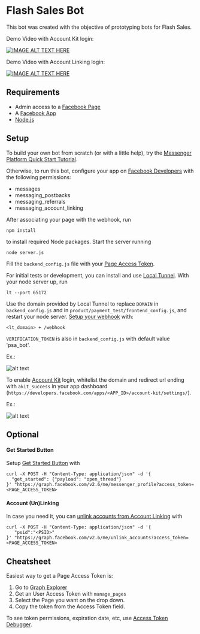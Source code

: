 # Flash Sales Bot

This bot was created with the objective of prototyping bots for Flash Sales.

Demo Video with Account Kit login:

[![IMAGE ALT TEXT HERE](http://img.youtube.com/vi/DfI0GzfXmqA/0.jpg)](https://youtu.be/DfI0GzfXmqA)

Demo Video with Account Linking login:

[![IMAGE ALT TEXT HERE](http://img.youtube.com/vi/l-hRnBsPLW8/0.jpg)](https://youtu.be/l-hRnBsPLW8)



## Requirements

  * Admin access to a [Facebook Page](https://www.facebook.com/bookmarks/pages)
  * A [Facebook App](http://developers.facebook.com/apps)
  * [Node.js](https://nodejs.org/en/)

## Setup

To build your own bot from scratch (or with a little help), try the [Messenger Platform Quick Start Tutorial](https://developers.facebook.com/docs/messenger-platform/getting-started/quick-start).

Otherwise, to run this bot, configure your app on [Facebook Developers](http://developers.facebook.com/apps) with the following permissions:
  * messages
  * messaging_postbacks
  * messaging_referrals
  * messaging_account_linking

After associating your page with the webhook, run

`npm install`

to install required Node packages.
Start the server running

`node server.js`

Fill the `backend_config.js` file with your [Page Access Token](https://developers.facebook.com/docs/pages/access-tokens).

For initial tests or development, you can install and use [Local Tunnel](https://localtunnel.github.io/www/).
With your node server up, run

`lt --port 65172`

Use the domain provided by Local Tunnel to replace `DOMAIN` in `backend_config.js` and in `product/payment_test/frontend_config.js`, and restart your node server. [Setup your webhook](https://developers.facebook.com/docs/messenger-platform/getting-started/app-setup) with:

`<lt_domain> + /webhook`

`VERIFICATION_TOKEN` is also in `backend_config.js` with default value 'psa_bot'.

Ex.:

![alt text](https://github.com/Gagaus/flash_sales_bot/blob/master/readme_files/webhook_setup.png "Webhook Setup")

To enable [Account Kit](https://developers.facebook.com/docs/accountkit/) login, whitelist the domain and redirect url ending with `akit_success` in your app dashboard (`https://developers.facebook.com/apps/<APP_ID>/account-kit/settings/`).

Ex.:

![alt text](https://github.com/Gagaus/flash_sales_bot/blob/master/readme_files/akit_setup.png "Account Kit Setup")

## Optional

#### Get Started Button

Setup [Get Started Button](https://developers.facebook.com/docs/messenger-platform/reference/messenger-profile-api/get-started-button) with

```
curl -X POST -H "Content-Type: application/json" -d '{
  "get_started": {"payload": "open_thread"}
}' "https://graph.facebook.com/v2.6/me/messenger_profile?access_token=<PAGE_ACCESS_TOKEN>
```

#### Account (Un)Linking
In case you need it, you can [unlink accounts from Account Linking](https://developers.facebook.com/docs/messenger-platform/identity/account-linking#unlink) with

```
curl -X POST -H "Content-Type: application/json" -d '{
   "psid":"<PSID>"
}' "https://graph.facebook.com/v2.6/me/unlink_accounts?access_token=<PAGE_ACCESS_TOKEN>
```

## Cheatsheet

Easiest way to get a Page Access Token is:

1. Go to [Graph Explorer](https://developers.facebook.com/tools/explorer/)
2. Get an User Access Token with `manage_pages`
3. Select the Page you want on the drop down.
4. Copy the token from the Access Token field.

To see token permissions, expiration date, etc, use [Access Token Debugger](https://developers.facebook.com/tools/debug/accesstoken).
